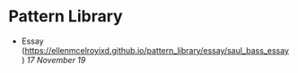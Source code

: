 # Pattern Library
- Essay (https://ellenmcelroyixd.github.io/pattern_library/essay/saul_bass_essay)
*17 November 19*
